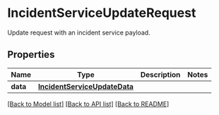 # IncidentServiceUpdateRequest

Update request with an incident service payload.

## Properties

| Name     | Type                                                          | Description | Notes |
| -------- | ------------------------------------------------------------- | ----------- | ----- |
| **data** | [**IncidentServiceUpdateData**](IncidentServiceUpdateData.md) |             |

[[Back to Model list]](README.md#documentation-for-models) [[Back to API list]](README.md#documentation-for-api-endpoints) [[Back to README]](README.md)
